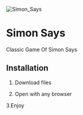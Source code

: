 ![Simon_Says](https://user-images.githubusercontent.com/118246570/216799119-9aefa6b4-9ea2-4a0b-b76b-4ad47ab27e39.png)

# Simon Says

Classic Game Of Simon Says

## Installation

1. Download files

2. Open with any browser

3.Enjoy

